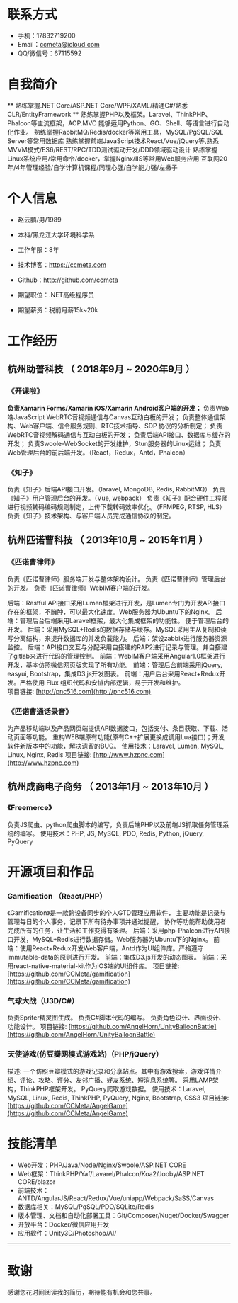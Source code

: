 
# 联系方式

- 手机：17832719200 
- Email：ccmeta@icloud.com
- QQ/微信号：67115592
# 自我简介
** 熟练掌握.NET Core/ASP.NET Core/WPF/XAML/精通C#/熟悉CLR/EntityFramework **
熟练掌握PHP以及框架。Laravel、ThinkPHP、Phalcon等主流框架，AOP.MVC
能够运用Python、GO、Shell、等语言进行自动化作业。
熟练掌握RabbitMQ/Redis/docker等常用工具，MySQL/PgSQL/SQL Server等常用数据库
熟练掌握前端JavaScript技术React/Vue/jQuery等,熟悉 MVVM模式/ES6/REST/RPC/TDD测试驱动开发/DDD领域驱动设计
熟练掌握Linux系统应用/常用命令/docker，掌握Nginx/IIS等常用Web服务应用
互联网20年/4年管理经验/自学计算机课程/同理心强/自学能力强/左撇子

# 个人信息

 - 赵云鹏/男/1989 
 - 本科/黑龙江大学环境科学系 
 - 工作年限：8年
 - 技术博客：https://ccmeta.com
 - Github：http://github.com/ccmeta

 - 期望职位：.NET高级程序员
 - 期望薪资：税前月薪15k~20k

# 工作经历

## 杭州助普科技 （ 2018年9月 ~ 2020年9月 ）

### 《开课啦》 
**负责Xamarin Forms/Xamarin iOS/Xamarin Android客户端的开发；**
负责Web端JavaScript WebRTC音视频通信与Canvas互动白板的开发；
负责整体通信架构、Web客户端、信令服务规则、RTC技术指导、SDP 协议的分析制定；
负责WebRTC音视频解码通信与互动白板的开发；
负责后端API接口、数据库与缓存的开发；
负责Swoole-WebSocket的开发维护，Stun服务器的Linux运维；
负责Web管理后台的前后端开发。（React，Redux，Antd，Phalcon）

### 《知子》 
负责《知子》后端API接口开发。（laravel, MongoDB, Redis, RabbitMQ）
负责《知子》用户管理后台的开发。（Vue, webpack）
负责《知子》配合硬件工程师进行视频转码编码规则制定，上传下载转码效率优化。（FFMPEG, RTSP, HLS）
负责《知子》技术架构、与客户端人员完成通信协议的制定。

  
## 杭州匹诺曹科技 （ 2013年10月 ~ 2015年11月 ）

### 《匹诺曹律师》 
负责《匹诺曹律师》服务端开发与整体架构设计。 
负责《匹诺曹律师》管理后台的开发。 
负责《匹诺曹律师》WebIM客户端的开发。 

后端：Restful API接口采用Lumen框架进行开发，是Lumen专门为开发API接口存在的框架，不臃肿，可以最大化速度。Web服务器为Ubuntu下的Nginx。 
后端：管理后台后端采用Laravel框架，最大化集成框架的功能性。 便于管理后台的开发。 
后端：采用MySQL+Redis的数据存储与缓存。MySQL采用主从复制和读写分离结构，来提升数据库的并发负载能力。 
后端：架设zabbix进行服务器资源监控。 
后端：API接口交互与分配采用自搭建的RAP2进行记录与管理。并自搭建了gitlab来进行代码的管理控制。 
前端：WebIM客户端采用Angular1.0框架进行开发，基本仿照微信网页版实现了所有功能。 
前端：管理后台前端采用jQuery, easyui, Bootstrap，集成D3.js开发图表。 
前端：用户后台采用React+Redux开发。严格使用 Flux 组织代码和安排内部逻辑，易于开发和维护。  
项目链接: [http://pnc516.com](http://pnc516.com)
### 《匹诺曹通话录音》
为产品移动端以及产品网页端提供API数据接口，包括支付、条目获取、下载、活动页面等功能。 
重构WEB端原有功能(原有C++扩展更换成调用Lua接口)；开发软件新版本中的功能，解决遗留的BUG。
使用技术：Laravel, Lumen, MySQL, Linux, Nginx, Redis
项目链接: [http://www.hzpnc.com](http://www.hzpnc.com)

  ## 杭州成商电子商务 （ 2013年1月 ~ 2013年10月 ）
  ### 《Freemerce》
 负责JS爬虫、python爬虫脚本的编写，负责后端PHP以及前端JS抓取任务管理系统的编写。
使用技术：PHP, JS, MySQL, PDO, Redis, Python, jQuery, PyQuery

# 开源项目和作品

### Gamification （React/PHP）
《Gamification》是一款跨设备同步的个人GTD管理应用软件， 主要功能是记录与管理每日的个人事务，记录下所有待办事项并通过提醒， 协作等功能帮助使用者完成所有的任务，让生活和工作变得有条理。 
后端：采用php-Phalcon进行API接口开发，MySQL+Redis进行数据存储。Web服务器为Ubuntu下的Nginx。 
前端：使用React+Redux开发Web客户端，Antd作为UI组件库。严格遵守immutable-data的原则进行开发。 
前端：集成D3.js开发的动态图表。 
前端：采用react-native-material-kit作为iOS端的UI组件库。
项目链接:  [https://github.com/CCMeta/gamification](https://github.com/CCMeta/gamification)
### 气球大战（U3D/C#） 
负责Spriter精灵图生成。 
负责C#脚本代码的编写。 
负责角色设计、界面设计、功能设计。 
项目链接:  [https://github.com/AngelHorn/UnityBalloonBattle](https://github.com/AngelHorn/UnityBalloonBattle)
### 天使游戏(仿豆瓣网模式游戏站)（PHP/jQuery）
描述: 一个仿照豆瓣模式的游戏记录和分享站点。其中有游戏搜索，游戏详情介绍、评论、攻略、评分、友邻广播、好友系统、短消息系统等。
采用LAMP架构，ThinkPHP框架开发。 PyQuery爬取游戏数据。
使用技术：Laravel, MySQL, Linux, Redis, ThinkPHP, PyQuery, Nginx, Bootstrap, CSS3
项目链接:  [https://github.com/CCMeta/AngelGame](https://github.com/CCMeta/AngelGame)

# 技能清单

- Web开发：PHP/Java/Node/Nginx/Swoole/ASP.NET CORE
- Web框架：ThinkPHP/Yaf/Lavarel/Phalcon/Koa2/Jooby/ASP.NET CORE/blazor
- 前端技术：ANTD/AngularJS/React/Redux/Vue/uniapp/Webpack/SaSS/Canvas
- 数据库相关：MySQL/PgSQL/PDO/SQLite/Redis
- 版本管理、文档和自动化部署工具：Git/Composer/Nuget/Docker/Swagger
- 开放平台：Docker/微信应用开发
- 应用软件：Unity3D/Photoshop/AI/
      
---      
# 致谢
感谢您花时间阅读我的简历，期待能有机会和您共事。
      
